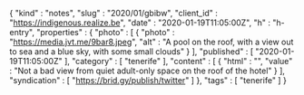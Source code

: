 {
  "kind" : "notes",
  "slug" : "2020/01/gbibw",
  "client_id" : "https://indigenous.realize.be",
  "date" : "2020-01-19T11:05:00Z",
  "h" : "h-entry",
  "properties" : {
    "photo" : [ {
      "photo" : "https://media.jvt.me/9bar8.jpeg",
      "alt" : "A pool on the roof, with a view out to sea and a blue sky, with some small clouds"
    } ],
    "published" : [ "2020-01-19T11:05:00Z" ],
    "category" : [ "tenerife" ],
    "content" : [ {
      "html" : "",
      "value" : "Not a bad view from quiet adult-only space on the roof of the hotel"
    } ],
    "syndication" : [ "https://brid.gy/publish/twitter" ]
  },
  "tags" : [ "tenerife" ]
}
